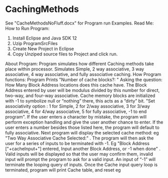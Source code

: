 # CachingMethods
See "CacheMethodsNoFluff.docx" for Program run Examples.
Read Me:
How to Run Program:
1.	Install Eclipse and Java SDK 12
2.	Uzip ProgramSrcFiles
3.	Create New Project in Eclipse
4.	Copy Unziped source files to Project and click run.

About Program:
Program simulates how different Caching methods take place within processor. Simulates Simple, 2 way associative, 3 way associative, 4 way associative, and fully associative caching.
How Program functions:
Program Prints "Number of cache blocks?: "    Asking the question: How Many Block Address locations does this cache have. The Block Address entered by user will be modulus divided by this number for direct, two-way, and four-way associative. Cache memory blocks are initialized with -1 to symbolize null or “nothing” there, this acts as a “dirty” bit. 
"Set associativity option : 1 for Simple, 2 for 2/way associative, 3 for 3/way associative, 4 for 4/way associative, 5 for fully associative, -1 to end program". If the user enters a character by mistake, the program will perform exception handling and give the user another chance to enter. If the user enters a number besides those listed here, the program will default to fully associative. 
Next program will display the selected cache method: eg "Two Way Associative Cache Selected:" . The program will then ask the user for a series of inputs to be terminated with -1. Eg "Block Address ["+cacheInput+"] entered, Input another Block Address, or -1 when done"   . Valid inputs will be displayed so that the user may confirm them, invalid input will prompt the program to ask for a valid input. An input of “-1” will terminate the looping query of inputs. Once the Cache input query loop is terminated, program will print Cache table, and reset eg 
